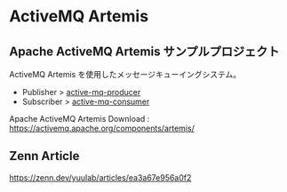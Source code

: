 # ActiveMQ Artemis

## Apache ActiveMQ Artemis サンプルプロジェクト

ActiveMQ Artemis を使用したメッセージキューイングシステム。

- Publisher > [active-mq-producer](https://github.com/yuuLab/active-mq/tree/main/active-mq-consumer)
- Subscriber > [active-mq-consumer](https://github.com/yuuLab/active-mq/tree/main/active-mq-producer)

Apache ActiveMQ Artemis Download : https://activemq.apache.org/components/artemis/

## Zenn Article
https://zenn.dev/yuulab/articles/ea3a67e956a0f2
